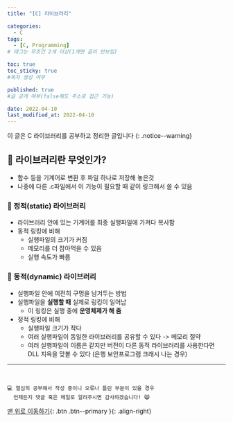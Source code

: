 ```yaml
---
title: "[C] 라이브러리" 

categories:
  - C
tags:
  - [C, Programming]
# 태그는 무조건 2개 이상(1개면 글이 안보임)

toc: true
toc_sticky: true
#목차 생성 여부

published: true
#글 공개 여부(false해도 주소로 접근 가능)

date: 2022-04-10
last_modified_at: 2022-04-10
---
```


이 글은 C 라이브러리를 공부하고 정리한 글입니다
{: .notice--warning}

## 📕 라이브러리란 무엇인가?
- 함수 등을 기계어로 변환 후 파일 하나로 저장해 놓은것
- 나중에 다른 .c파일에서 이 기능이 필요할 때 같이 링크해서 쓸 수 있음

### 📖 정적(static) 라이브러리
- 라이브러리 안에 있는 기계어를 최종 실행파일에 가져다 복사함
- 동적 링킹에 비해
  - 실행파일의 크기가 커짐
  - 메모리를 더 잡아먹을 수 있음
  - 실행 속도가 빠름

### 📖 동적(dynamic) 라이브러리
- 실행파일 안에 여전히 구멍을 남겨두는 방법
- 실행파일을 **실행할 때** 실제로 링킹이 일어남
  - 이 링킹은 실행 중에 **운영체제가 해 줌**
- 정적 링킹에 비해
  - 실행파일 크기가 작다
  - 여러 실행파일이 동일한 라이브러리를 공유할 수 있다 -> 메모리 절약
  - 여러 실행파일이 이름은 같지만 버전이 다른 동적 라이브러리를 사용한다면 DLL 지옥을 맞볼 수 있다 (은행 보안프로그램 크래시 나는 경우)

***
<br>

    💻 열심히 공부해서 작성 중이니 오류나 틀린 부분이 있을 경우 
      언제든지 댓글 혹은 메일로 알려주시면 감사하겠습니다! 😸

[맨 위로 이동하기](#){: .btn .btn--primary }{: .align-right}